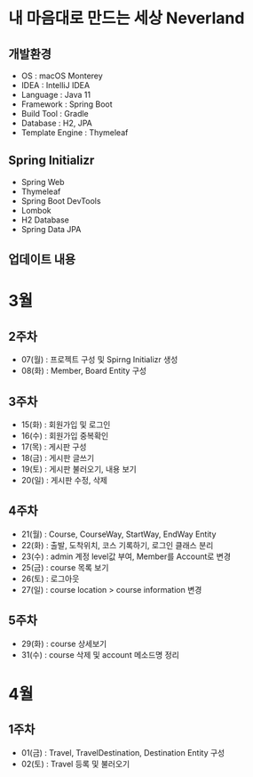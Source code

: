 # 내 마음대로 만드는 세상 Neverland

## 개발환경
- OS : macOS Monterey
- IDEA : IntelliJ IDEA
- Language : Java 11
- Framework : Spring Boot
- Build Tool : Gradle
- Database : H2, JPA
- Template Engine : Thymeleaf

## Spring Initializr
- Spring Web
- Thymeleaf
- Spring Boot DevTools
- Lombok
- H2 Database
- Spring Data JPA

## 업데이트 내용
# 3월
## 2주차
- 07(월) : 프로젝트 구성 및 Spirng Initializr 생성
- 08(화) : Member, Board Entity 구성

## 3주차
- 15(화) : 회원가입 및 로그인
- 16(수) : 회원가입 중복확인
- 17(목) : 게시판 구성
- 18(금) : 게시판 글쓰기
- 19(토) : 게시판 불러오기, 내용 보기
- 20(일) : 게시판 수정, 삭제 

## 4주차
- 21(월) : Course, CourseWay, StartWay, EndWay Entity 
- 22(화) : 출발, 도착위치, 코스 기록하기, 로그인 클래스 분리
- 23(수) : admin 계정 level값 부여, Member를 Account로 변경
- 25(금) : course 목록 보기
- 26(토) : 로그아웃
- 27(일) : course location > course information 변경

## 5주차
- 29(화) : course 상세보기
- 31(수) : course 삭제 및 account 메소드명 정리

# 4월
## 1주차
- 01(금) : Travel, TravelDestination, Destination Entity 구성
- 02(토) : Travel 등록 및 불러오기
